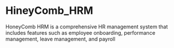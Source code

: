 # HineyComb_HRM
HoneyComb HRM is a comprehensive HR management system that includes features such as employee onboarding, performance management, leave management, and payroll
